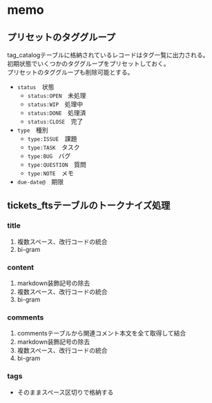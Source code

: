 # memo
## プリセットのタググループ
tag_catalogテーブルに格納されているレコードはタグ一覧に出力される。  
初期状態でいくつかのタググループをプリセットしておく。  
プリセットのタググループも削除可能とする。

* `status`　状態
  * `status:OPEN`　未処理
  * `status:WIP`　処理中
  * `status:DONE`　処理済
  * `status:CLOSE`　完了
* `type`　種別
  * `type:ISSUE`　課題
  * `type:TASK`　タスク
  * `type:BUG`　バグ
  * `type:QUESTION`　質問
  * `type:NOTE`　メモ
* `due-date@`　期限

## tickets_ftsテーブルのトークナイズ処理
### title
1. 複数スペース、改行コードの統合
2. bi-gram

### content
1. markdown装飾記号の除去
2. 複数スペース、改行コードの統合
3. bi-gram

### comments
1. commentsテーブルから関連コメント本文を全て取得して結合
2. markdown装飾記号の除去
2. 複数スペース、改行コードの統合
3. bi-gram

### tags
* そのままスペース区切りで格納する
